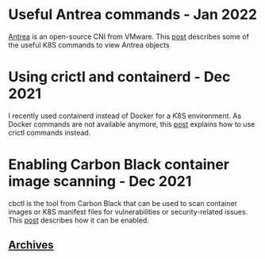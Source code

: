 # Useful Antrea commands - Jan 2022
[Antrea](https://antrea.io) is an open-source CNI from VMware. This [post](post9antrea.md) describes some of the useful K8S commands to view Antrea objects

# Using crictl and containerd - Dec 2021
I recently used containerd instead of Docker for a K8S environment. As Docker commands are not available anymore, this [post](post7crictl.md) explains how to use crictl commands instead.

# Enabling Carbon Black container image scanning - Dec 2021
cbctl is the tool from Carbon Black that can be used to scan container images or K8S manifest files for vulnerabilities or security-related issues. This [post](post8cbctl.md) describes how it can be enabled.


## [Archives](archive.md)
